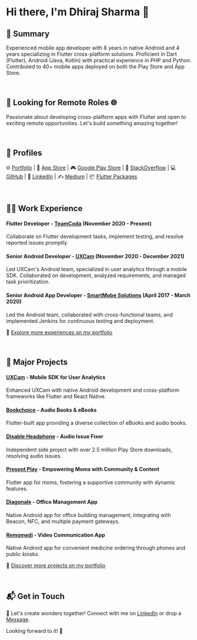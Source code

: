 # Hi there, I'm Dhiraj Sharma 👋

## 📝 Summary

Experienced mobile app developer with 8 years in native Android and 4 years specializing in Flutter cross-platform solutions. Proficient in Dart (Flutter), Android (Java, Kotlin) with practical experience in PHP and Python. Contributed to 40+ mobile apps deployed on both the Play Store and App Store.

<br/>

## 💼 Looking for Remote Roles 🌐

Passionate about developing cross-platform apps with Flutter and open to exciting remote opportunities. Let's build something amazing together!

<br/>

## 🔗 Profiles

🌐 <a href="https://sharmadhiraj.com/profile/" target="_blank">Portfolio</a> | 📱 <a href="https://apps.apple.com/us/developer/dhiraj-sharma/id1612823569" target="_blank">App Store</a> | 🎮 <a href="https://play.google.com/store/apps/developer?id=Dhiraj+Sharma" target="_blank">Google Play Store</a> | 💬 <a href="https://stackoverflow.com/users/3552066/dhiraj-sharma" target="_blank">StackOverflow</a> | 💻 <a href="https://github.com/sharmadhiraj" target="_blank">GitHub</a> | 👔 <a href="https://www.linkedin.com/in/dhiraj-sharma-84b7ba138/" target="_blank">LinkedIn</a> | ✍️ <a href="https://medium.com/@sharmadhiraj.np" target="_blank">Medium</a> | 📦 <a href="https://pub.dev/publishers/sharmadhiraj.com/packages" target="_blank">Flutter Packages</a>

<br/>

## 👨‍💻 Work Experience

#### Flutter Developer - <a href="https://teamcoda.com" target="_blank">TeamCoda</a> (November 2020 - Present) 
Collaborate on Flutter development tasks, implement testing, and resolve reported issues promptly.

#### Senior Android Developer - <a href="https://uxcam.com" target="_blank">UXCam</a> (November 2020 - December 2021)
Led UXCam's Android team, specialized in user analytics through a mobile SDK. Collaborated on development, analyzed requirements, and managed task prioritization.

#### Senior Android App Developer - <a href="https://smartmobe.com" target="_blank">SmartMobe Solutions</a> (April 2017 - March 2020)
Led the Android team, collaborated with cross-functional teams, and implemented Jenkins for continuous testing and deployment.

🔗 <a href="https://sharmadhiraj.com/profile/" target="_blank">Explore more experiences on my portfolio</a>

<br/>

## 🚀 Major Projects

#### <a href="https://uxcam.com" target="_blank">UXCam</a> - Mobile SDK for User Analytics
Enhanced UXCam with native Android development and cross-platform frameworks like Flutter and React Native.

#### <a href="https://play.google.com/store/apps/details?id=com.tnex.bookchoice&hl=en&gl=US" target="_blank">Bookchoice</a> - Audio Books & eBooks
Flutter-built app providing a diverse collection of eBooks and audio books.

#### <a href="https://play.google.com/store/apps/details?id=com.sharmadhiraj.disableheadphone" target="_blank">Disable Headphone</a> - Audio Issue Fixer
Independent side project with over 2.5 million Play Store downloads, resolving audio issues.

#### <a href="https://ppa-dev-staging.web.app/#/launch" target="_blank">Present Play</a> - Empowering Moms with Community & Content
Flutter app for moms, fostering a supportive community with dynamic features.

#### <a href="https://play.google.com/store/apps/details?id=no.fourservice.diagonale&hl=en_US" target="_blank">Diagonale</a> - Office Management App
Native Android app for office building management, integrating with Beacon, NFC, and multiple payment gateways.

#### <a href="https://remomedi.com" target="_blank">Remomedi</a> - Video Communication App
Native Android app for convenient medicine ordering through phones and public kiosks.

🔗 <a href="https://sharmadhiraj.com/profile/" target="_blank">Discover more projects on my portfolio</a>

<br/>

## 📬 Get in Touch

🚀 Let's create wonders together! Connect with me on <a href="https://www.linkedin.com/in/dhiraj-sharma-84b7ba138/" target="_blank">LinkedIn</a> or drop a <a href="mailto:sharmadhiraj.np@gmail.com" target="_blank">Message</a>.

Looking forward to it! 🚀
